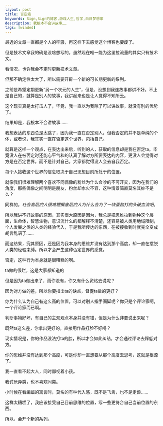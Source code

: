 ```yaml
---
layout: post
title: 否定癌
keywords: Sign,Sign的博客,游戏人生,哲学,白日梦想家
description: 我根本不会讲故事……
tags: [winded]
---
```


最近的文章一直都是个人的牢骚，再这样下去感觉这个博客也要废了。

但是技术文章我的确是没啥想写的，虽然现在唯一能为这里拉流量的其实只有技术文。

看情况，也许我会不定时更新技术文章。

但那不确定性太大了，所以需要开辟一个新的可长期更新的系列。

之前是希望定期更新“另一个次元的人生”，但是，没想到我连故事都讲不好。不止是自己的，就算是别人的故事，我讲起来也是让人觉得不知所云。

这个现实真是太打击人了，毕竟，我一直以为我除了可以讲故事，就没有别的优势了。

结果却是，我根本不会讲故事……

我想表达的东西总是太跳了，因为我一直在否定别人，但我否定的并不是单纯的个体，或者说，我其实一直在否定这个世界，包括自己。

就算是这样一个观点，在表达出来后，听到的人，获取的信息却是我在否定ta。毕竟没人在被否定时还能心平气和的认真了解对方所要表达的内容，更没人会觉得对方是在否定世界，而不是针对自己。大家都觉得没人会去自我否定。

每个人接收这个世界的信息取决于自己思想目前所处于的位置。

就像我们很难理解两个喜欢不同偶像的粉丝为什么会吵的不可开交，因为在我们的角度，那些偶像之间明明是朋友，粉丝却水火不容，这种情景简直莫名其妙不是么？

同样的，*社会高层的人很难理解底层的人为什么会为了一块蛋糕打的头破血流吧*。

所以我讲不好故事的原因，其实很大原因是因为，我总是把思维拉到物种这个层面，生命体，智慧生物，意识流什么的都解释不清楚，还容易被人类用地域限制，个人发展之类的人类的经验代入，于是我所传达的东西，在被接收到时就完全变成胡言乱语了……

而这结果，究其原因，还是因为我本身的思维并没有达到那个高度，却一直在摆脱人类的经验束缚。所以才会产生这种否定世界的感觉。

否定，这种行为本身就是很糟糕的啊。

ta做的很烂，这是大家都知道的

但是因为ta做出来了，而你没有，你又有什么资格去说呢？

因为对方做的差，所以你要指出ta的缺点，督促ta做的更好？

你为什么认为自己有这么高的位置，可以对别人指手画脚呢？你只是个评论家啊，一个评论家而已啊。

判断事物好坏，有自己的主观观点本身并没有错，但是为什么非要说出来呢？

既然ta这么差，你拿出更好的，直接用作品打脸不好吗？

现实情况是，你的作品没法打ta的脸，所以才会如此纠结，才会通过评论去踩低对方。

你的思维并没有达到那个高度，可是你却一直想要从那个高度去思考，这就是根源了。

我一直看不起大人，同时鄙视着小孩。

我讨厌异类，也不喜欢同类。

小时候在看蝙蝠的寓言时，莫名的有种代入感，既不是飞禽，也不是走兽……

这样太糟糕了，我应该接受自己目前思维的位置，写一些更符合自己当前位置的东西。

所以，会开个新的系列。